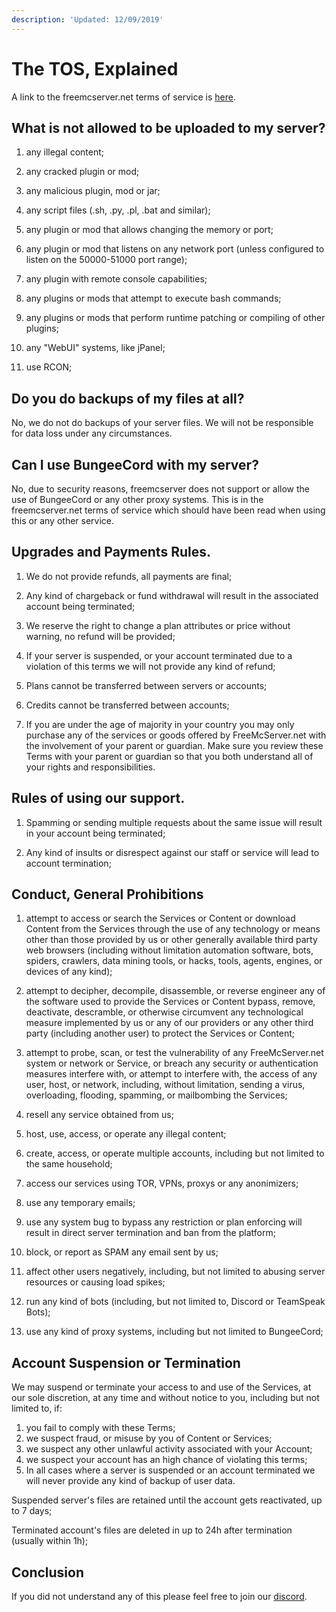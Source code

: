 ```yaml
---
description: 'Updated: 12/09/2019'
---
```


# The TOS, Explained
A link to the freemcserver.net terms of service is [here](https://freemcserver.net/site/tos).

## What is not allowed to be uploaded to my server?

1. any illegal content;

2. any cracked plugin or mod;

3. any malicious plugin, mod or jar;

4. any script files (.sh, .py, .pl, .bat and similar);

5. any plugin or mod that allows changing the memory or port;

6. any plugin or mod that listens on any network port (unless configured to listen on the 50000-51000 port range);

7. any plugin with remote console capabilities;

8. any plugins or mods that attempt to execute bash commands;

9. any plugins or mods that perform runtime patching or compiling of other plugins;

10. any "WebUI" systems, like jPanel;

11. use RCON;



## Do you do backups of my files at all?

No, we do not do backups of your server files. We will not be responsible for data loss under any circumstances.

## Can I use BungeeCord with my server?

No, due to security reasons, freemcserver does not support or allow the use of BungeeCord or any other proxy systems. This is in the freemcserver.net terms of service which should have been read when using this or any other service.

## Upgrades and Payments Rules.

1. We do not provide refunds, all payments are final;

2. Any kind of chargeback or fund withdrawal will result in the associated account being terminated;

3. We reserve the right to change a plan attributes or price without warning, no refund will be provided;

4. If your server is suspended, or your account terminated due to a violation of this terms we will not provide any kind of refund;

5. Plans cannot be transferred between servers or accounts;

6. Credits cannot be transferred between accounts;

7. If you are under the age of majority in your country you may only purchase any of the services or goods offered by FreeMcServer.net with the involvement of your parent or guardian. Make sure you review these Terms with your parent or guardian so that you both understand all of your rights and responsibilities.

## Rules of using our support.

1. Spamming or sending multiple requests about the same issue will result in your account being terminated;

2. Any kind of insults or disrespect against our staff or service will lead to account termination;

## Conduct, General Prohibitions

1. attempt to access or search the Services or Content or download Content from the Services through the use of any technology or means other than those provided by us or other generally available third party web browsers (including without limitation automation software, bots, spiders, crawlers, data mining tools, or hacks, tools, agents, engines, or devices of any kind);

2. attempt to decipher, decompile, disassemble, or reverse engineer any of the software used to provide the Services or Content bypass, remove, deactivate, descramble, or otherwise circumvent any technological measure implemented by us or any of our providers or any other third party (including another user) to protect the Services or Content;

3. attempt to probe, scan, or test the vulnerability of any FreeMcServer.net system or network or Service, or breach any security or authentication measures interfere with, or attempt to interfere with, the access of any user, host, or network, including, without limitation, sending a virus, overloading, flooding, spamming, or mailbombing the Services;

4. resell any service obtained from us;

5. host, use, access, or operate any illegal content;

6. create, access, or operate multiple accounts, including but not limited to the same household;

7. access our services using TOR, VPNs, proxys or any anonimizers;

8. use any temporary emails;

9. use any system bug to bypass any restriction or plan enforcing will result in direct server termination and ban from the platform;

10. block, or report as SPAM any email sent by us;

11. affect other users negatively, including, but not limited to abusing server resources or causing load spikes;

12. run any kind of bots (including, but not limited to, Discord or TeamSpeak Bots);

13. use any kind of proxy systems, including but not limited to BungeeCord;

## Account Suspension or Termination

We may suspend or terminate your access to and use of the Services, at our sole discretion, at any time and without notice to you, including but not limited to, if:

1. you fail to comply with these Terms;
2. we suspect fraud, or misuse by you of Content or Services;
3. we suspect any other unlawful activity associated with your Account;
4. we suspect your account has an high chance of violating this terms;
5. In all cases where a server is suspended or an account terminated we will never provide any kind of backup of user data.

Suspended server's files are retained until the account gets reactivated, up to 7 days;

Terminated account's files are deleted in up to 24h after termination (usually within 1h);

## Conclusion

If you did not understand any of this please feel free to join our [discord](https://discordapp.com/invite/u99dDtE).
